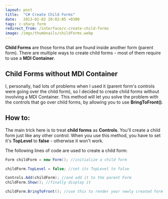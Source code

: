 ```yaml
---
layout: post
title:  "C# Create Child Forms"
date:   2013-02-02 20:02:05 +0300
tags: c-sharp form
redirect_from: /interface/c-create-child-forms
image: /imgs/thumbnails/childforms.webp
---
```


**Child Forms** are those forms that are found inside another form (parent form). There are multiple ways to create child forms - most of them require to use a **MDI Container**.  
  

## Child Forms without MDI Container

I, personally, had lots of problems when I used it (parent form's controls were going over the child form), so I decided to create child forms without involving a MDI Container. This method will let you solve the problem with the controls that go over child forms, by allowing you to use **BringToFront()**.  

## How to:

The main trick here is to treat **child forms** as **Controls**. You'll create a child form just like any other control. When you use this method, you have to set it's **TopLevel** to **false** - otherwise it won't work.

The following lines of code are used to create a child form:

```csharp
Form childForm = new Form(); //initialize a child form

childForm.TopLevel = false; //set its TopLevel to false

Controls.Add(childForm); //and add it to the parent Form
childForm.Show(); //finally display it

childForm.BringToFront(); //use this to render your newly created form over the controls

```
